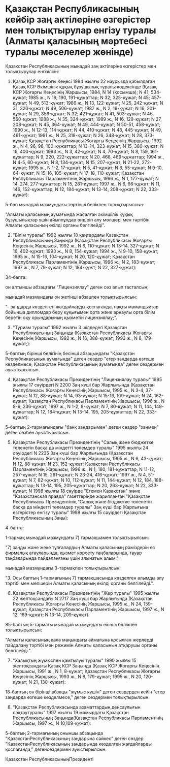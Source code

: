 # Қазақстан Республикасының кейбiр заң актiлерiне өзгерiстер мен толықтырулар енгiзу туралы (Алматы қаласының мәртебесi туралы мәселелер жөнiнде)

Қазақстан Республикасының мынадай заң актiлерiне өзгерiстер мен толықтырулар енгiзiлсiн:

1. Қазақ КСР Жоғарғы Кеңесi 1984 жылғы 22 наурызда қабылдаған Қазақ КСР Әкiмшiлiк құқық бұзушылық туралы кодексiнде (Қазақ КСР Жоғарғы Кеңесiнiң Жаршысы, 1984, N 14 (қосымша); N 41; 534-құжат; 1985 ж., N 19, 190, 191-құжаттар; N 32; 325-құжат; N 45; 457-құжат; N 49, 513-құжат; 1986 ж., N 13, 122-құжат; N 25, 242-құжат; N 31, 320-құжат; N 49, 506-құжат; 1987 ж., N 2, 19-құжат; N 16, 201-құжат; N 29, 356-құжат; N 32; 421-құжат; N 41, 503-құжат; N 46, 560-құжат; 1988 ж., N 35, 324-құжат; 1989 ж., N 16, 129-құжат; N 27, 208-құжат; N 45, 364-құжат; N 49, 444-құжат; N 50-51, 458-құжат; 1990 ж., N 12-13, 114-құжат; N 44, 410-құжат; N 48, 445-құжат; N 49, 461-құжат; 1991 ж., N 25, 318-құжат; N 26, 348-құжат; N 28, 373-құжат; Қазақстан Республикасы Жоғарғы Кеңесiнiң Жаршысы, 1992 ж., N 4, 96, 98, 100-құжаттар; N 13-14, 323-құжат; N 15, 380-құжат; N 16, 400-құжат; 1993 ж., N 3, 42-құжат; N 4, 70-құжат; N 8, 159, 161-құжаттар; N 9, 220, 222-құжаттар; N 20, 468, 469-құжаттар; 1994 ж., N 4-5, 60-құжат; N 8, 134-құжат; N 15, 207-құжат; N 21-22, 272-құжат; 1995 ж., N 1-2, 17-құжат; N 5, 41-құжат; N 8, 55-құжат; N 9-10, 64-құжат; N 15-16, 105-құжат; N 17-18, 110-құжат; Қазақстан Республикасы Парламентiнiң Жаршысы, 1996 ж., N 1, 177-құжат; N 14, 274, 277-құжаттар; N 15, 281-құжат; 1997 ж., N 6, 66-құжат; N 11, 146, 152-құжаттар; N 12, 184-құжат; N 13-14, 208-құжат; N 22, 333-құжат):

5-бап мынадай мазмұндағы төртiншi бөлiкпен толықтырылсын:

"Алматы қаласының аумағында жасалған әкiмшiлiк құқық бұзушылықтар үшiн айыппұлдар өндiрiп алу мөлшерi мен тәртiбiн Алматы қаласының өкiлдi органы белгiлейдi".

2. "Бiлiм туралы" 1992 жылғы 18 қаңтардағы Қазақстан Республикасының Заңында (Қазақстан Республикасы Жоғарғы Кеңесiнiң Жаршысы, 1992 ж., N 6, 110-құжат; N 13-14, 327-құжат; N 16, 402-құжат; 1993 ж., N 8, 154-құжат; 1994 ж., N 9-10, 158-құжат; 1995 ж., N 15-16, 104-құжат; N 20, 120-құжат; Қазақстан Республикасы Парламентiнiң Жаршысы, 1996 ж., N 2, 183-құжат; 1997 ж., N 7, 79-құжат; N 12, 184-құжт; N 22, 327-құжат):

34-бапта:

он алтыншы абзацтағы "Лицензиялау" деген сөз алып тасталсын;

мынадай мазмұндағы он жетiншi абзацпен толықтырылсын:

"- заңдарда көзделген жағдайларды қоспағанда, нақты мамандықтар бойынша дипломдар беру құқығымен орта және арнаулы орта бiлiм беретiн оқу орындарының қызметiн лицензиялау;".

3. "Туризм туралы" 1992 жылғы 3 шiлдедегi Қазақстан Республикасының Заңында (Қазақстан Республикасы Жоғарғы Кеңесiнiң Жаршысы, 1992 ж., N 16, 388-құжат; 1993 ж., N 8, 179-құжат;):

5-баптың бiрiншi бөлiгiнiң бесiншi абзацындағы "Қазақстан Республикасының аумағында" деген сөздер "егер заңдарда өзгеше көзделмесе, Қазақстан Республикасының аумағында" деген сөздермен ауыстырылсын.

4. Қазақстан Республикасы Президентiнiң "Лицензиялау туралы" 1995 жылғы 17 сәуiрдегi N 2200 Заң күшi бар Жарлығында (Қазақстан Республикасы Жоғарғы Кеңесiнiң Жаршысы, 1995 ж., N 3-4, 37-құжат; N 12, 88-құжат; N 14, 93-құжат; N 15-16, 109-құжат; N 24, 162-құжат; Қазақстан Республикасы Парламентiнiң Жаршысы, 1996 ж., N 8-9, 236-құжат; 1997 ж., N 1-2, 8-құжат; N 7, 80-құжат; N 11, 144, 149-құжаттар; N 12, 184-құжат; N 13-14, 195, 205-құжаттар; N 22, 333-құжат):

5-баптың 2-тармағындағы "банк заңдарымен" деген сөздер "заңмен" деген сөзбен ауыстырылсын.

5. Қазақстан Республикасы Президентiнiң "Салық және бюджетке төленетiн басқа да мiндеттi төлемдер туралы" 1995 жылғы 24 сәуiрдегi N 2235 Заң күшi бар Жарлығында (Қазақстан Республикасы Жоғарғы Кеңесiнiң Жаршысы, 1995 ж., N 6, 43-құжат; N 12, 88-құжат; N 23, 152-құжат; Қазақстан Республикасы Парламентiнiң Жаршысы, 1996 ж., N 1, 180, 181-құжаттар; N 11-12, 257-құжат; N 15, 281-құжат; N 23-24, 416-құжат; 1997 ж., N 4, 51-құжат; N 7, 82-құжат; N 10, 112-құжат; N 11, 144-құжат; N 12, 184, 188-құжаттар; N 13-14, 195, 205-құжаттар; N 20, 263-құжат; N 22, 333-құжат; N 1998 жылғы 18 сәуiрде "Егемен Қазақстан" және "Казахстанская правда" газеттерiнде жарияланған "Қазақстан Республикасы Президентiнiң "Салық және бюджетке төленетiн басқа да мiндеттi төлемдер туралы" Заң күшi бар Жарлығына өзгерiстер енгiзу туралы" 1998 жылғы 15 сәуiрдегi Қазақстан Республикасының Заңы):

4-бапта:

1-тармақ мынадай мазмұндағы 7) тармақшамен толықтырылсын:

"7) заңды және жеке тұлғалардың Алматы қаласының рәмiздерiн өз фирмалық атауларында, қызмет көрсету таңбаларында, тауар таңбаларында пайдаланғаны үшiн алынатын алым.";

мынадай мазмұндағы 3-тармақпен толықтырылсын:

"3. Осы баптың 1-тармағының 7) тармақшасында көзделген алымды алу тәртiбi мен мөлшерiн Алматы қаласының өкiлдi органы белгiлейдi.".

6. Қазақстан Республикасы Президентiнiң "Жер туралы" 1995 жылғы 22 желтоқсандағы N 2717 Заң күшi бар Жарлығында (Қазақстан Республикасы Жоғарғы Кеңесiнiң Жаршысы, 1995 ж., N 24, 159-құжат; Қазақстан Республикасы Парламентiнiң Жаршысы, 1997 ж., N 12, 189-құжат; N 13-14, 209-құжат):

85-баптың 5-тармағы мынадай мазмұндағы екiншi бөлiкпен толықтырылсын:

"Алматы қаласының қала маңындағы аймағына қосылған жерлердi пайдалану тәртiбi мен режимiн Алматы қаласының атқарушы органы белгiлейдi.".

7. "Халықтың жұмыспен қамтылуы туралы" 1990 жылғы 15 желтоқсандағы Қазақ КСР Заңында (Қазақ КСР Жоғарғы Кеңесiнiң Жаршысы, 1991 ж., N 1, 8-құжат; Қазақстан Республикасы Жоғарғы Кеңесiнiң Жаршысы, 1993 ж., N 8, 179-құжат; 1995 ж., N 20, 120-құжат; N 21, 130-құжат):

18-баптың он бiрiншi абзацы "жұмыс күшiн" деген сөздерден кейiн "егер заңдарда өзгеше көзделмесе," деген сөздермен толықтырылсын.

8. "Қазақстан Республикасында азаматтардың денсаулығын сақтаутуралы" 1997 жылғы 19 мамырдағы Қазақстан Республикасының Заңында(Қазақстан Республикасы Парламентiнiң Жаршысы, 1997 ж., N 10,109-құжат):

5-баптың 2-тармағының оныншы абзацында "ҚазақстанРеспубликасының заңдарына сәйкес" деген сөздер "ҚазақстанРеспубликасының заңдарында көзделген жағдайларды қоспағанда," дегенсөздермен ауыстырылсын.

Қазақстан РеспубликасыныңПрезидентi

